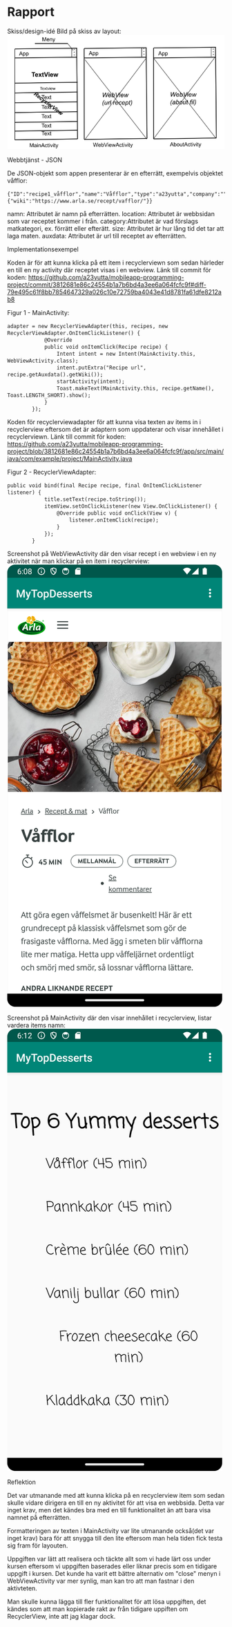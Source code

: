 
# Rapport
Skiss/design-idé
Bild på skiss av layout:
![](Layout%20app-MyTopDesserts.png)

Webbtjänst - JSON

De JSON-objekt som appen presenterar är en efterrätt, exempelvis objektet våfflor:
```
{"ID":"recipe1_våfflor","name":"Våfflor","type":"a23yutta","company":"","location":"Arla","category":"Efterrätt","size":45,"cost":0,"auxdata":{"wiki":"https://www.arla.se/recept/vafflor/"}}
```
namn: Attributet är namn på efterrätten.
location: Attributet är webbsidan som var receptet kommer i från.
category:Attributet är vad förslags matkategori, ex. förrätt eller efterätt.
size: Attributet är hur lång tid det tar att laga maten.
auxdata: Attributet är url till receptet av efterrätten.


Implementationsexempel

Koden är för att kunna klicka på ett item i recyclerviewn som sedan härleder en till
en ny activity där receptet visas i en webview. Länk till commit för koden:
https://github.com/a23yutta/mobileapp-programming-project/commit/3812681e86c24554b1a7b6bd4a3ee6a064fcfc9f#diff-79e495c61f8bb7854647329a026c10e72759ba4043e41d8781fa61dfe8212ab8

Figur 1 - MainActivity:
```
adapter = new RecyclerViewAdapter(this, recipes, new RecyclerViewAdapter.OnItemClickListener() {
            @Override
            public void onItemClick(Recipe recipe) {
                Intent intent = new Intent(MainActivity.this, WebViewActivity.class);
                intent.putExtra("Recipe url", recipe.getAuxdata().getWiki());
                startActivity(intent);
                Toast.makeText(MainActivity.this, recipe.getName(), Toast.LENGTH_SHORT).show();
            }
        });
```

Koden för recyclerviewadapter för att kunna visa texten av items in i recyclerview eftersom det är adaptern 
som uppdaterar och visar innehållet i recyclerviewn. Länk till commit för koden:
https://github.com/a23yutta/mobileapp-programming-project/blob/3812681e86c24554b1a7b6bd4a3ee6a064fcfc9f/app/src/main/java/com/example/project/MainActivity.java

Figur 2 - RecyclerViewAdapter:
```
public void bind(final Recipe recipe, final OnItemClickListener listener) {
            title.setText(recipe.toString());
            itemView.setOnClickListener(new View.OnClickListener() {
                @Override public void onClick(View v) {
                    listener.onItemClick(recipe);
                }
            });
        }
```
Screenshot på WebViewActivity där den visar recept i en webview i en ny aktivitet när man klickar på en item i recyclerview:
![](OnItemClick_RecipeActivity.png)

Screenshot på MainActivity där den visar innehållet i recyclerview, listar vardera items namn:
![](ItemTextDisplay.png)

Reflektion

Det var utmanande med att kunna klicka på en recyclerview item som sedan skulle vidare dirigera en
till en ny aktivitet för att visa en webbsida. Detta var inget krav, men det kändes bra med en till 
funktionalitet än att bara visa namnet på efterrätten. 

Formatteringen av texten i MainActivity var lite utmanande också(det var inget krav)
bara för att snygga till den lite eftersom man hela tiden fick testa sig fram för layouten.

Uppgiften var lätt att realisera och täckte allt som vi hade lärt oss under kursen eftersom vi 
uppgiften baserades eller liknar precis som en tidigare uppgift i kursen. Det kunde ha varit ett
bättre alternativ om "close" menyn i WebViewActivity var mer synlig,
man kan tro att man fastnar i den aktivteten.

Man skulle kunna lägga till fler funktionalitet för att lösa uppgiften, det kändes som att man 
kopierade rakt av från tidigare uppiften om RecyclerView, inte att jag klagar dock.



